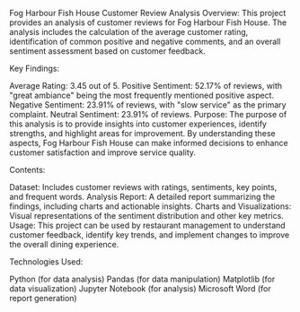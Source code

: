 Fog Harbour Fish House Customer Review Analysis
Overview: This project provides an analysis of customer reviews for Fog Harbour Fish House. The analysis includes the calculation of the average customer rating, identification of common positive and negative comments, and an overall sentiment assessment based on customer feedback.

Key Findings:

Average Rating: 3.45 out of 5.
Positive Sentiment: 52.17% of reviews, with "great ambiance" being the most frequently mentioned positive aspect.
Negative Sentiment: 23.91% of reviews, with "slow service" as the primary complaint.
Neutral Sentiment: 23.91% of reviews.
Purpose: The purpose of this analysis is to provide insights into customer experiences, identify strengths, and highlight areas for improvement. By understanding these aspects, Fog Harbour Fish House can make informed decisions to enhance customer satisfaction and improve service quality.

Contents:

Dataset: Includes customer reviews with ratings, sentiments, key points, and frequent words.
Analysis Report: A detailed report summarizing the findings, including charts and actionable insights.
Charts and Visualizations: Visual representations of the sentiment distribution and other key metrics.
Usage: This project can be used by restaurant management to understand customer feedback, identify key trends, and implement changes to improve the overall dining experience.

Technologies Used:

Python (for data analysis)
Pandas (for data manipulation)
Matplotlib (for data visualization)
Jupyter Notebook (for analysis)
Microsoft Word (for report generation)
